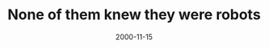 ---
layout: base.njk
title : 'None of them knew they were robots' 
view_title : 'None of them knew they were robots' 
year : '2000' 
date : '2000-11-15' 
img_file : '/drawing/knewrobots.png' 
html_file : 'knewrobots' 
next_html : 'fightyou.html' 
year_order : '592' 
permalink : "title/{{html_file}}.html"
---